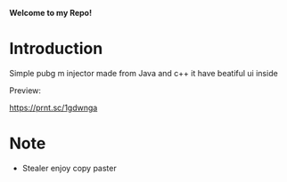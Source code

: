 **Welcome to my Repo!**

# Introduction
Simple pubg m injector made from Java and c++ it have beatiful ui inside 

Preview:

https://prnt.sc/1gdwnga

# Note
* Stealer enjoy copy paster 

